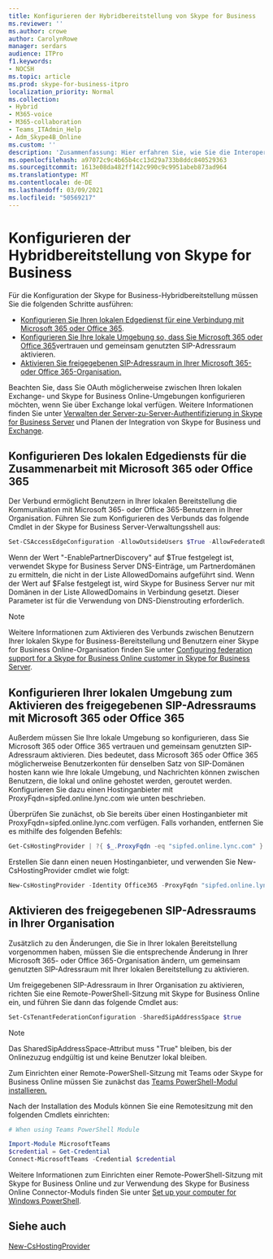 ```yaml
---
title: Konfigurieren der Hybridbereitstellung von Skype for Business
ms.reviewer: ''
ms.author: crowe
author: CarolynRowe
manager: serdars
audience: ITPro
f1.keywords:
- NOCSH
ms.topic: article
ms.prod: skype-for-business-itpro
localization_priority: Normal
ms.collection:
- Hybrid
- M365-voice
- M365-collaboration
- Teams_ITAdmin_Help
- Adm_Skype4B_Online
ms.custom: ''
description: 'Zusammenfassung: Hier erfahren Sie, wie Sie die Interoperabilität zwischen Ihrer lokalen Bereitstellung und Skype for Business Online konfigurieren.'
ms.openlocfilehash: a97072c9c4b65b4cc13d29a733b8ddc840529363
ms.sourcegitcommit: 1613e08da482ff142c990c9c9951abeb873ad964
ms.translationtype: MT
ms.contentlocale: de-DE
ms.lasthandoff: 03/09/2021
ms.locfileid: "50569217"
---
```

# <a name="configure-skype-for-business-hybrid"></a>Konfigurieren der Hybridbereitstellung von Skype for Business

Für die Konfiguration der Skype for Business-Hybridbereitstellung müssen Sie die folgenden Schritte ausführen:

- [Konfigurieren Sie Ihren lokalen Edgedienst für eine Verbindung mit Microsoft 365 oder Office 365](#configure-your-on-premises-edge-service-to-federate-with-microsoft-365-or-office-365).
- [Konfigurieren Sie Ihre lokale Umgebung so, dass Sie Microsoft 365 oder Office 365](#configure-your-on-premises-environment-to-enable-shared-sip-address-space-with-microsoft-365-or-office-365)vertrauen und gemeinsam genutzten SIP-Adressraum aktivieren.
- [Aktivieren Sie freigegebenen SIP-Adressraum in Ihrer Microsoft 365- oder Office 365-Organisation.](#enable-shared-sip-address-space-in-your-organization)

Beachten Sie, dass Sie OAuth möglicherweise zwischen Ihren lokalen Exchange- und Skype for Business Online-Umgebungen konfigurieren möchten, wenn Sie über Exchange lokal verfügen. Weitere Informationen finden Sie unter  [Verwalten der Server-zu-Server-Authentifizierung in Skype for Business Server](https://docs.microsoft.com/SkypeForBusiness/manage/authentication/server-to-server-and-partner-applications) und Planen der Integration von Skype for Business und [Exchange](https://docs.microsoft.com/SkypeForBusiness/plan-your-deployment/integrate-with-exchange/integrate-with-exchange#feature_support). 
  
## <a name="configure-your-on-premises-edge-service-to-federate-with-microsoft-365-or-office-365"></a>Konfigurieren Des lokalen Edgediensts für die Zusammenarbeit mit Microsoft 365 oder Office 365

Der Verbund ermöglicht Benutzern in Ihrer lokalen Bereitstellung die Kommunikation mit Microsoft 365- oder Office 365-Benutzern in Ihrer Organisation. Führen Sie zum Konfigurieren des Verbunds das folgende Cmdlet in der Skype for Business Server-Verwaltungsshell aus:
  
```PowerShell
Set-CSAccessEdgeConfiguration -AllowOutsideUsers $True -AllowFederatedUsers $True -EnablePartnerDiscovery $True -UseDnsSrvRouting
```

Wenn der Wert "-EnablePartnerDiscovery" auf $True festgelegt ist, verwendet Skype for Business Server DNS-Einträge, um Partnerdomänen zu ermitteln, die nicht in der Liste AllowedDomains aufgeführt sind. Wenn der Wert auf $False festgelegt ist, wird Skype for Business Server nur mit Domänen in der Liste AllowedDomains in Verbindung gesetzt. Dieser Parameter ist für die Verwendung von DNS-Dienstrouting erforderlich.

> [!NOTE]
> Weitere Informationen zum Aktivieren des Verbunds zwischen Benutzern Ihrer lokalen Skype for Business-Bereitstellung und Benutzern einer Skype for Business Online-Organisation finden Sie unter [Configuring federation support for a Skype for Business Online customer in Skype for Business Server](https://docs.microsoft.com/skypeforbusiness/manage/federation-and-external-access/federation-support/configuring-federation-support).


## <a name="configure-your-on-premises-environment-to-enable-shared-sip-address-space-with-microsoft-365-or-office-365"></a>Konfigurieren Ihrer lokalen Umgebung zum Aktivieren des freigegebenen SIP-Adressraums mit Microsoft 365 oder Office 365

Außerdem müssen Sie Ihre lokale Umgebung so konfigurieren, dass Sie Microsoft 365 oder Office 365 vertrauen und gemeinsam genutzten SIP-Adressraum aktivieren. Dies bedeutet, dass Microsoft 365 oder Office 365 möglicherweise Benutzerkonten für denselben Satz von SIP-Domänen hosten kann wie Ihre lokale Umgebung, und Nachrichten können zwischen Benutzern, die lokal und online gehostet werden, geroutet werden.  Konfigurieren Sie dazu einen Hostinganbieter mit ProxyFqdn=sipfed.online.lync.com wie unten beschrieben.

Überprüfen Sie zunächst, ob Sie bereits über einen Hostinganbieter mit ProxyFqdn=sipfed.online.lync.com verfügen. Falls vorhanden, entfernen Sie es mithilfe des folgenden Befehls:

```PowerShell
Get-CsHostingProvider | ?{ $_.ProxyFqdn -eq "sipfed.online.lync.com" } | Remove-CsHostingProvider
```

Erstellen Sie dann einen neuen Hostinganbieter, und verwenden Sie New-CsHostingProvider cmdlet wie folgt: 

```PowerShell
New-CsHostingProvider -Identity Office365 -ProxyFqdn "sipfed.online.lync.com" -Enabled $true -EnabledSharedAddressSpace $true -HostsOCSUsers $true -VerificationLevel UseSourceVerification -IsLocal $false -AutodiscoverUrl https://webdir.online.lync.com/Autodiscover/AutodiscoverService.svc/root 
```

 ## <a name="enable-shared-sip-address-space-in-your-organization"></a>Aktivieren des freigegebenen SIP-Adressraums in Ihrer Organisation
  
Zusätzlich zu den Änderungen, die Sie in Ihrer lokalen Bereitstellung vorgenommen haben, müssen Sie die entsprechende Änderung in Ihrer Microsoft 365- oder Office 365-Organisation ändern, um gemeinsam genutzten SIP-Adressraum mit Ihrer lokalen Bereitstellung zu aktivieren.  

Um freigegebenen SIP-Adressraum in Ihrer Organisation zu aktivieren, richten Sie eine Remote-PowerShell-Sitzung mit Skype for Business Online ein, und führen Sie dann das folgende Cmdlet aus:
  
```PowerShell
Set-CsTenantFederationConfiguration -SharedSipAddressSpace $true
```

> [!NOTE]
> Das SharedSipAddressSpace-Attribut muss "True" bleiben, bis der Onlinezuzug endgültig ist und keine Benutzer lokal bleiben. 
  
Zum Einrichten einer Remote-PowerShell-Sitzung mit Teams oder Skype for Business Online müssen Sie zunächst das [Teams PowerShell-Modul installieren.](https://docs.microsoft.com/microsoftteams/teams-powershell-install)
  
Nach der Installation des Moduls können Sie eine Remotesitzung mit den folgenden Cmdlets einrichten:
   ```powershell
   # When using Teams PowerShell Module

   Import-Module MicrosoftTeams
   $credential = Get-Credential
   Connect-MicrosoftTeams -Credential $credential
   ```

Weitere Informationen zum Einrichten einer Remote-PowerShell-Sitzung mit Skype for Business Online und zur Verwendung des Skype for Business Online Connector-Moduls finden Sie unter [Set up your computer for Windows PowerShell](https://docs.microsoft.com/SkypeForBusiness/set-up-your-computer-for-windows-powershell/set-up-your-computer-for-windows-powershell).
  


## <a name="see-also"></a>Siehe auch

[New-CsHostingProvider](https://docs.microsoft.com/powershell/module/skype/new-cshostingprovider?view=skype-ps)
